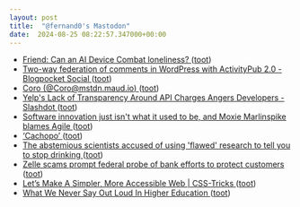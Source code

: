 ```yaml
---
layout: post
title:  "@fernand0's Mastodon"
date:  2024-08-25 08:22:57.347000+00:00
---
```

*  [Friend: Can an AI Device Combat loneliness? ](https://www.ai-supremacy.com/p/friend-can-an-ai-device-combat-lonelines) ([toot](https://mastodon.social/@fernand0/113021693286522019))
*  [Two-way federation of comments in WordPress with ActivityPub 2.0 - Blogpocket Social ](https://social.blogpocket.com/two-way-federation-of-comments-in-wordpress-with-activitypub-2-0) ([toot](https://mastodon.social/@fernand0/113021427440117694))
*  [Coro (@Coro@mstdn.maud.io) ](https://mstdn.maud.io/@Coro/11302134000600966) ([toot](https://mastodon.social/@fernand0/113021378220892733))
*  [Yelp's Lack of Transparency Around API Charges Angers Developers - Slashdot ](https://tech.slashdot.org/story/24/08/05/2054224/yelps-lack-of-transparency-around-api-charges-angers-developer) ([toot](https://mastodon.social/@fernand0/113020077181165376))
*  [Software innovation just isn't what it used to be, and Moxie Marlinspike blames Agile ](https://www.theregister.com/2024/08/09/marlinspike) ([toot](https://mastodon.social/@fernand0/113018206299820211))
*  [‘Cachopo’ ](https://avecesunafoto.wordpress.com/2024/08/24/cachopo) ([toot](https://mastodon.social/@fernand0/113018175834693510))
*  [The abstemious scientists accused of using 'flawed' research to tell you to stop drinking ](https://www.telegraph.co.uk/health-fitness/diet/alcohol/abstemious-scientists-accused-flawed-research) ([toot](https://mastodon.social/@fernand0/113018027482989700))
*  [Zelle scams prompt federal probe of bank efforts to protect customers ](https://www.latimes.com/business/story/2024-08-08/zelle-scams-prompt-federal-prob) ([toot](https://mastodon.social/@fernand0/113017666414134723))
*  [Let’s Make A Simpler, More Accessible Web \| CSS-Tricks ](https://css-tricks.com/christian-heilmann-lets-make-a-simpler-more-accessible-web) ([toot](https://mastodon.social/@fernand0/113017429620002789))
*  [What We Never Say Out Loud In Higher Education ](https://www.forbes.com/sites/nicholasladany/2024/08/05/what-we-never-say-out-loud-in-higher-education) ([toot](https://mastodon.social/@fernand0/113017214955267698))
